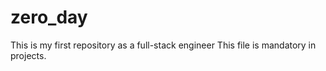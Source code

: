 # zero_day
This is my first repository as a full-stack engineer
This file is mandatory in projects.
